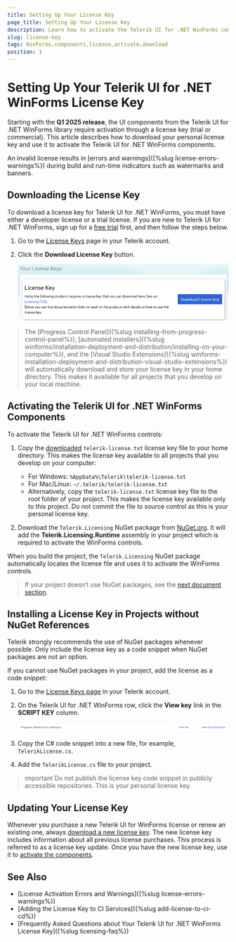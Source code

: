 ```yaml
---
title: Setting Up Your License Key
page_title: Setting Up Your License Key
description: Learn how to activate the Telerik UI for .NET WinForms components by downloading and setting up your Telerik components license key.
slug: license-key
tags: WinForms,components,license,activate,download
position: 1
---
```


# Setting Up Your Telerik UI for .NET WinForms License Key

Starting with the __Q1 2025 release__, the UI components from the Telerik UI for .NET WinForms library require activation through a license key (trial or commercial). This article describes how to download your personal license key and use it to activate the Telerik UI for .NET WinForms components.

An invalid license results in [errors and warnings]({%slug license-errors-warnings%}) during build and run-time indicators such as watermarks and banners.

## Downloading the License Key

To download a license key for Telerik UI for .NET WinForms, you must have either a developer license or a trial license. If you are new to Telerik UI for .NET WinForms, sign up for a [free trial](https://www.telerik.com/try/ui-for-WinForms) first, and then follow the steps below.

1. Go to the [License Keys](https://www.telerik.com/account/your-licenses/license-keys) page in your Telerik account.

1. Click the **Download License Key** button.

    ![Download a Telerik UI for .NET WinForms License Key](./images/download-license-key.png)

> The [Progress Control Panel]({%slug installing-from-progress-control-panel%}), [automated installers]({%slug winforms/installation-deployment-and-distribution/installing-on-your-computer%}), and the [Visual Studio Extensions]({%slug winforms-installation-deployment-and-distribution-visual-studio-extensions%}) will automatically download and store your license key in your home directory. This makes it available for all projects that you develop on your local machine.

## Activating the Telerik UI for .NET WinForms Components

To activate the Telerik UI for .NET WinForms controls:

1. Copy the [downloaded](#downloading-the-license-key) `telerik-license.txt` license key file to your home directory. This makes the license key available to all projects that you develop on your computer:

    * For Windows: `%AppData%\Telerik\telerik-license.txt`
    * For Mac/Linux: `~/.telerik/telerik-license.txt`
    * Alternatively, copy the `telerik-license.txt` license key file to the root folder of your project. This makes the license key available only to this project. Do not commit the file to source control as this is your personal license key.

1. Download the `Telerik.Licensing` NuGet package from [NuGet.org](https://www.nuget.org/). It will add the **Telerik.Licensing.Runtime** assembly in your project which is required to activate the WinForms controls.

When you build the project, the `Telerik.Licensing` NuGet package automatically locates the license file and uses it to activate the WinForms controls.

> If your project doesn’t use NuGet packages, see the [next document section](#installing-a-license-key-in-projects-without-nuget-references).

## Installing a License Key in Projects without NuGet References

Telerik strongly recommends the use of NuGet packages whenever possible. Only include the license key as a code snippet when NuGet packages are not an option.

If you cannot use NuGet packages in your project, add the license as a code snippet:

1. Go to the [License Keys page](https://www.telerik.com/account/your-licenses/license-keys) in your Telerik account.

1. On the Telerik UI for .NET WinForms row, click the **View key** link in the **SCRIPT KEY** column.

    ![Download a Telerik UI for .NET WinForms Script Key](./images/download-script-key.png)

1. Copy the C# code snippet into a new file, for example, `TelerikLicense.cs`.

1. Add the `TelerikLicense.cs` file to your project.

>important Do not publish the license key code snippet in publicly accessible repositories. This is your personal license key.


## Updating Your License Key

Whenever you purchase a new Telerik UI for WinForms license or renew an existing one, always [download a new license key](#downloading-the-license-key). The new license key includes information about all previous license purchases. This process is referred to as a license key update. Once you have the new license key, use it to [activate the components](#activating-the-telerik-ui-for-net-winforms-components).

## See Also

* [License Activation Errors and Warnings]({%slug license-errors-warnings%})
* [Adding the License Key to CI Services]({%slug add-license-to-ci-cd%})
* [Frequently Asked Questions about Your Telerik UI for .NET WinForms License Key]({%slug licensing-faq%})
